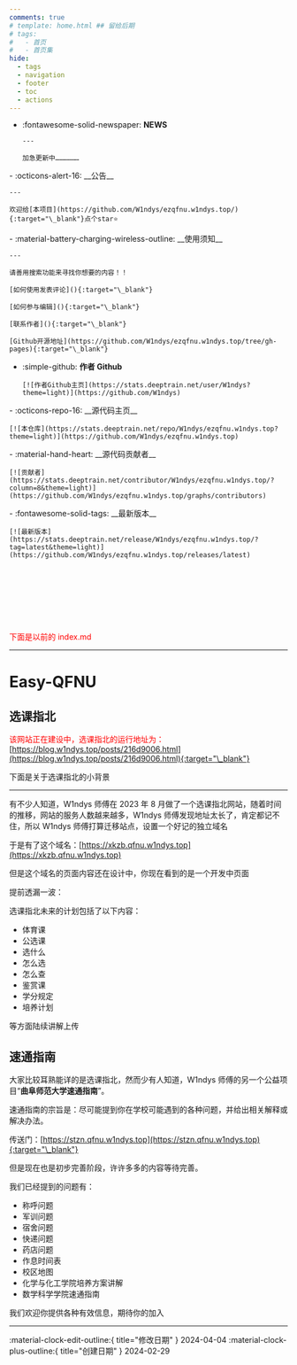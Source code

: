 ```yaml
---
comments: true
# template: home.html ## 留给后期
# tags:
#   - 首页
#   - 首页集
hide:
  - tags
  - navigation
  - footer
  - toc
  - actions
---
```


<div class="grid cards" markdown>

<div class="grid cards" markdown>

- :fontawesome-solid-newspaper: **NEWS**

      ---

      加急更新中………………

  </div>

  </div>

<div class="grid cards" markdown>

<div class="grid cards" markdown>
-   :octicons-alert-16: __公告__

    ---

    欢迎给[本项目](https://github.com/W1ndys/ezqfnu.w1ndys.top/){:target="\_blank"}点个star⭐

</div>

<div class="grid cards" markdown>
-   :material-battery-charging-wireless-outline: __使用须知__

    ---

    请善用搜索功能来寻找你想要的内容！！

    [如何使用发表评论](){:target="\_blank"}

    [如何参与编辑](){:target="\_blank"}

    [联系作者](){:target="\_blank"}

    [Github开源地址](https://github.com/W1ndys/ezqfnu.w1ndys.top/tree/gh-pages){:target="\_blank"}

</div>

</div>

<div class="grid cards" markdown>

<div class="grid cards" markdown>

- :simple-github: **作者 Github**

      [![作者Github主页](https://stats.deeptrain.net/user/W1ndys?theme=light)](https://github.com/W1ndys)

  </div>

<div class="grid cards" markdown>
-   :octicons-repo-16: __源代码主页__

    [![本仓库](https://stats.deeptrain.net/repo/W1ndys/ezqfnu.w1ndys.top?theme=light)](https://github.com/W1ndys/ezqfnu.w1ndys.top)

</div>

<div class="grid cards" markdown>
-   :material-hand-heart: __源代码贡献者__

    [![贡献者](https://stats.deeptrain.net/contributor/W1ndys/ezqfnu.w1ndys.top/?column=8&theme=light)](https://github.com/W1ndys/ezqfnu.w1ndys.top/graphs/contributors)

</div>

<div class="grid cards" markdown>
-   :fontawesome-solid-tags: __最新版本__

    [![最新版本](https://stats.deeptrain.net/release/W1ndys/ezqfnu.w1ndys.top/?tag=latest&theme=light)](https://github.com/W1ndys/ezqfnu.w1ndys.top/releases/latest)

</div>

</div>

<br><br><br><br><br><br>

<font color="red">下面是以前的 index.md</font>

---

# Easy-QFNU

## **选课指北**

<span style="color:#FF0000;">该网站正在建设中，选课指北的运行地址为：</span>[https://blog.w1ndys.top/posts/216d9006.html](https://blog.w1ndys.top/posts/216d9006.html){:target="\_blank"}

下面是关于选课指北的小背景

---

有不少人知道，W1ndys 师傅在 2023 年 8 月做了一个选课指北网站，随着时间的推移，网站的服务人数越来越多，W1ndys 师傅发现地址太长了，肯定都记不住，所以 W1ndys 师傅打算迁移站点，设置一个好记的独立域名

于是有了这个域名：[https://xkzb.qfnu.w1ndys.top](https://xkzb.qfnu.w1ndys.top)

但是这个域名的页面内容还在设计中，你现在看到的是一个开发中页面

提前透漏一波：

选课指北未来的计划包括了以下内容：

- 体育课
- 公选课
- 选什么
- 怎么选
- 怎么查
- 鉴赏课
- 学分规定
- 培养计划

等方面陆续讲解上传

## **速通指南**

大家比较耳熟能详的是选课指北，然而少有人知道，W1ndys 师傅的另一个公益项目“**曲阜师范大学速通指南**”。

速通指南的宗旨是：尽可能提到你在学校可能遇到的各种问题，并给出相关解释或解决办法。

传送门：[https://stzn.qfnu.w1ndys.top](https://stzn.qfnu.w1ndys.top){:target="\_blank"}

但是现在也是初步完善阶段，许许多多的内容等待完善。

我们已经提到的问题有：

- 称呼问题
- 军训问题
- 宿舍问题
- 快递问题
- 药店问题
- 作息时间表
- 校区地图
- 化学与化工学院培养方案讲解
- 数学科学学院速通指南

我们欢迎你提供各种有效信息，期待你的加入

---

:material-clock-edit-outline:{ title="修改日期" } 2024-04-04
:material-clock-plus-outline:{ title="创建日期" } 2024-02-29
